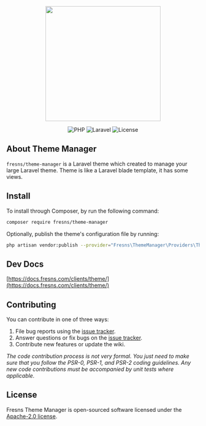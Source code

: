 <p align="center"><a href="https://fresns.org" target="_blank"><img src="https://files.fresns.org/images/logo.png" width="300"></a></p>

<p align="center">
<img src="https://img.shields.io/badge/PHP-%5E8.0-blueviolet" alt="PHP">
<img src="https://img.shields.io/badge/Laravel-9.0%7C%5E10.0-orange" alt="Laravel">
<img src="https://img.shields.io/badge/License-Apache--2.0-green" alt="License">
</p>

## About Theme Manager

`fresns/theme-manager` is a Laravel theme which created to manage your large Laravel theme. Theme is like a Laravel blade template, it has some views.

## Install

To install through Composer, by run the following command:

```bash
composer require fresns/theme-manager
```

Optionally, publish the theme's configuration file by running:

```bash
php artisan vendor:publish --provider="Fresns\ThemeManager\Providers\ThemeServiceProvider"
```

## Dev Docs

[https://docs.fresns.com/clients/theme/](https://docs.fresns.com/clients/theme/)

## Contributing

You can contribute in one of three ways:

1. File bug reports using the [issue tracker](https://github.com/fresns/theme-manager/issues).
2. Answer questions or fix bugs on the [issue tracker](https://github.com/fresns/theme-manager/issues).
3. Contribute new features or update the wiki.

*The code contribution process is not very formal. You just need to make sure that you follow the PSR-0, PSR-1, and PSR-2 coding guidelines. Any new code contributions must be accompanied by unit tests where applicable.*

## License

Fresns Theme Manager is open-sourced software licensed under the [Apache-2.0 license](https://github.com/fresns/theme-manager/blob/main/LICENSE).
